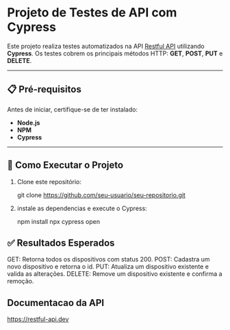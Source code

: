 # Projeto de Testes de API com Cypress

Este projeto realiza testes automatizados na API [Restful API](https://api.restful-api.dev/objects) utilizando **Cypress**.
Os testes cobrem os principais métodos HTTP: **GET**, **POST**, **PUT** e **DELETE**.

---

## 📋 Pré-requisitos

Antes de iniciar, certifique-se de ter instalado:

- **Node.js**
- **NPM**
- **Cypress**

---

## 🚀 Como Executar o Projeto

1. Clone este repositório:

   git clone https://github.com/seu-usuario/seu-repositorio.git

2. instale as dependencias e execute o Cypress:

    npm install
    npx cypress open

## ✅ Resultados Esperados

GET: Retorna todos os dispositivos com status 200.
POST: Cadastra um novo dispositivo e retorna o id.
PUT: Atualiza um dispositivo existente e valida as alterações.
DELETE: Remove um dispositivo existente e confirma a remoção.


## Documentacao da API

https://restful-api.dev